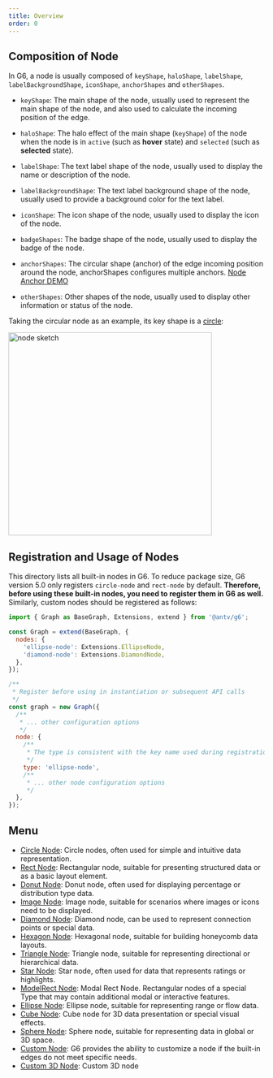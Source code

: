 ```yaml
---
title: Overview
order: 0
---
```


## Composition of Node

In G6, a node is usually composed of `keyShape`, `haloShape`, `labelShape`, `labelBackgroundShape`, `iconShape`, `anchorShapes` and `otherShapes`.

- `keyShape`: The main shape of the node, usually used to represent the main shape of the node, and also used to calculate the incoming position of the edge.

- `haloShape`: The halo effect of the main shape (`keyShape`) of the node when the node is in `active` (such as **hover** state) and `selected` (such as **selected** state).

- `labelShape`: The text label shape of the node, usually used to display the name or description of the node.

- `labelBackgroundShape`: The text label background shape of the node, usually used to provide a background color for the text label.

- `iconShape`: The icon shape of the node, usually used to display the icon of the node.

- `badgeShapes`: The badge shape of the node, usually used to display the badge of the node.

- `anchorShapes`: The circular shape (anchor) of the edge incoming position around the node, anchorShapes configures multiple anchors. [Node Anchor DEMO](/examples/item/defaultNodes/#circle)

- `otherShapes`: Other shapes of the node, usually used to display other information or status of the node.

Taking the circular node as an example, its key shape is a [circle](/en/apis/shape/circle-style-props):

<img src="https://mdn.alipayobjects.com/huamei_qa8qxu/afts/img/A*gwAhTJf__wMAAAAAAAAAAAAADmJ7AQ/original" alt="node sketch" width="400" />

## Registration and Usage of Nodes

This directory lists all built-in nodes in G6. To reduce package size, G6 version 5.0 only registers `circle-node` and `rect-node` by default. **Therefore, before using these built-in nodes, you need to register them in G6 as well.** Similarly, custom nodes should be registered as follows:

```javascript
import { Graph as BaseGraph, Extensions, extend } from '@antv/g6';

const Graph = extend(BaseGraph, {
  nodes: {
    'ellipse-node': Extensions.EllipseNode,
    'diamond-node': Extensions.DiamondNode,
  },
});

/**
 * Register before using in instantiation or subsequent API calls
 */
const graph = new Graph({
  /**
   * ... other configuration options
   */
  node: {
    /**
     * The type is consistent with the key name used during registration
     */
    type: 'ellipse-node',
    /**
     * ... other node configuration options
     */
  },
});
```

## Menu

- [Circle Node](./CircleNode.en.md): Circle nodes, often used for simple and intuitive data representation.
- [Rect Node](./RectNode.en.md): Rectangular node, suitable for presenting structured data or as a basic layout element.
- [Donut Node](./DonutNode.en.md): Donut node, often used for displaying percentage or distribution type data.
- [Image Node](./ImageNode.en.md): Image node, suitable for scenarios where images or icons need to be displayed.
- [Diamond Node](./DiamondNode.en.md): Diamond node, can be used to represent connection points or special data.
- [Hexagon Node](./HexagonNode.en.md): Hexagonal node, suitable for building honeycomb data layouts.
- [Triangle Node](./TriangleNode.en.md): Triangle node, suitable for representing directional or hierarchical data.
- [Star Node](./StarNode.en.md): Star node, often used for data that represents ratings or highlights.
- [ModelRect Node](./ModelRectNode.en.md): Modal Rect Node.
  Rectangular nodes of a special Type that may contain additional modal or interactive features.
- [Ellipse Node](./EllipseNode.en.md): Ellipse node, suitable for representing range or flow data.
- [Cube Node](./CubeNode.en.md): Cube node for 3D data presentation or special visual effects.
- [Sphere Node](./SphereNode.en.md): Sphere node, suitable for representing data in global or 3D space.
- [Custom Node](./CustomNode.en.md): G6 provides the ability to customize a node if the built-in edges do not meet specific needs.
- [Custom 3D Node](./Custom3DNode.en.md): Custom 3D node
